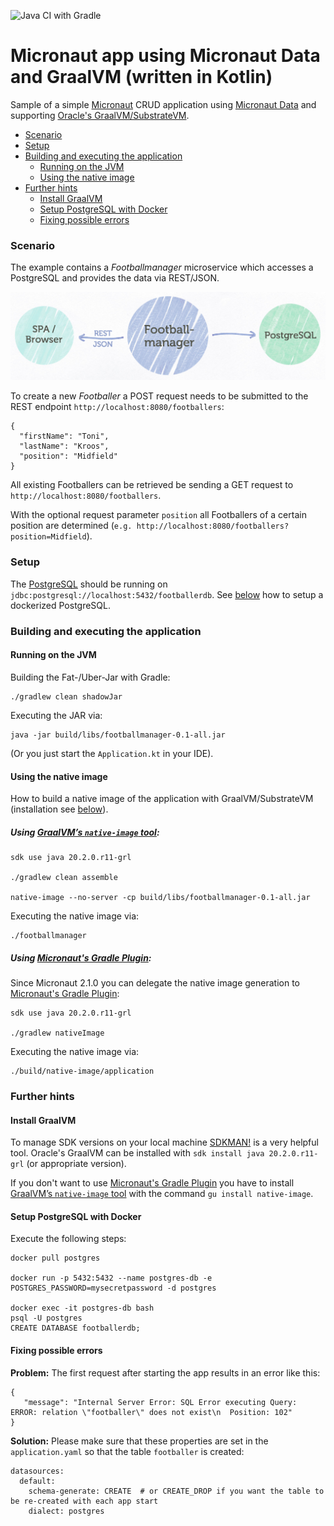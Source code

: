 ![Java CI with Gradle](https://github.com/csh0711/micronaut-data-graalvm-kotlin/workflows/Java%20CI%20with%20Gradle/badge.svg?branch=master)

# Micronaut app using Micronaut Data and GraalVM (written in Kotlin) 
Sample of a simple [Micronaut](https://micronaut.io/) CRUD application using 
[Micronaut Data](https://micronaut-projects.github.io/micronaut-data/latest/guide/) 
and supporting [Oracle's GraalVM/SubstrateVM](https://www.graalvm.org/docs/reference-manual/native-image/).

+ [Scenario](#scenario)
+ [Setup](#setup)
+ [Building and executing the application](#building-and-executing-the-application)
  - [Running on the JVM](#running-on-the-jvm)
  - [Using the native image](#using-the-native-image)
+ [Further hints](#further-hints)
  - [Install GraalVM](#install-graalvm)
  - [Setup PostgreSQL with Docker](#setup-postgresql-with-docker)
  - [Fixing possible errors](#fixing-possible-errors)

### Scenario 
The example contains a _Footballmanager_ microservice which accesses a PostgreSQL and provides the data via REST/JSON.

<img src="micronaut-data-kotlin-graalvm.png" alt="Scenario" width="600"/>


To create a new _Footballer_ a POST request needs to be submitted to the REST endpoint `http://localhost:8080/footballers`:
```
{
  "firstName": "Toni",
  "lastName": "Kroos",
  "position": "Midfield"
}
```

All existing Footballers can be retrieved be sending a GET request to `http://localhost:8080/footballers`. 

With the optional request parameter `position` all Footballers of a certain position are determined 
(`e.g. http://localhost:8080/footballers?position=Midfield`).

### Setup
The [PostgreSQL](https://www.postgresql.org/) should be running on `jdbc:postgresql://localhost:5432/footballerdb`.
See [below](#setup-postgresql-with-docker) how to setup a dockerized PostgreSQL.

### Building and executing the application

#### Running on the JVM

Building the Fat-/Uber-Jar with Gradle:
```
./gradlew clean shadowJar
```

Executing the JAR via:
```
java -jar build/libs/footballmanager-0.1-all.jar
```

(Or you just start the `Application.kt` in your IDE).


#### Using the native image

How to build a native image of the application with GraalVM/SubstrateVM (installation see [below](#install-graalvm)).

##### Using [GraalVM’s `native-image` tool](https://www.graalvm.org/docs/reference-manual/native-image/):

```
sdk use java 20.2.0.r11-grl

./gradlew clean assemble

native-image --no-server -cp build/libs/footballmanager-0.1-all.jar
```
Executing the native image via: 
```
./footballmanager 
```

##### Using [Micronaut's Gradle Plugin](https://github.com/micronaut-projects/micronaut-gradle-plugin):

Since Micronaut 2.1.0 you can delegate the native image generation to 
[Micronaut's Gradle Plugin](https://github.com/micronaut-projects/micronaut-gradle-plugin):
```
sdk use java 20.2.0.r11-grl

./gradlew nativeImage  

```
Executing the native image via: 
```
./build/native-image/application 
```


### Further hints

#### Install GraalVM 
To manage SDK versions on your local machine [SDKMAN!](https://sdkman.io/jdks#Oracle) is a very helpful tool.
Oracle's GraalVM can be installed with `sdk install java 20.2.0.r11-grl` (or appropriate version).

If you don't want to use [Micronaut's Gradle Plugin](https://github.com/micronaut-projects/micronaut-gradle-plugin) 
you have to install [GraalVM’s `native-image` tool](https://www.graalvm.org/docs/reference-manual/native-image/) 
with the command `gu install native-image`. 

#### Setup PostgreSQL with Docker
Execute the following steps:
```
docker pull postgres  

docker run -p 5432:5432 --name postgres-db -e POSTGRES_PASSWORD=mysecretpassword -d postgres

docker exec -it postgres-db bash
psql -U postgres
CREATE DATABASE footballerdb;
```
#### Fixing possible errors
**Problem:** The first request after starting the app results in an error like this:

```
{
   "message": "Internal Server Error: SQL Error executing Query: ERROR: relation \"footballer\" does not exist\n  Position: 102"
}
```
**Solution:** Please make sure that these properties are set in the `application.yaml` so that the table `footballer` is created:

```
datasources:
  default:
    schema-generate: CREATE  # or CREATE_DROP if you want the table to be re-created with each app start
    dialect: postgres
```
